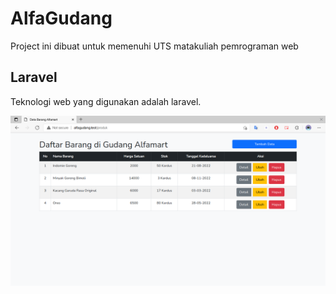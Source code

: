 # AlfaGudang

Project ini dibuat untuk memenuhi UTS matakuliah pemrograman web

## Laravel

Teknologi web yang digunakan adalah laravel.

![preview](github/preview.png)
